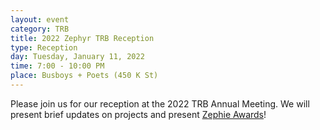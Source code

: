 ```yaml
---
layout: event
category: TRB
title: 2022 Zephyr TRB Reception
type: Reception
day: Tuesday, January 11, 2022
time: 7:00 - 10:00 PM
place: Busboys + Poets (450 K St)
---
```

Please join us for our reception at the 2022 TRB Annual Meeting.  We will present brief updates on projects and present <a href="/awards/">Zephie Awards</a>!